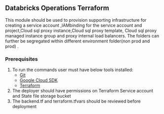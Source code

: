 ## Databricks Operations Terraform ##

This module should be used to provision supporting infrastructure for creating a service account ,IAMbinding for the service account and project,Cloud sql proxy instance,Cloud sql proxy template, Cloud sql proxy managed instance group and proxy internal load balancers. The folders can further be segregated within different environment folder(non prod and prod) .

### Prerequisites ###
1. To run the commands user must have below tools installed:
    - [Git](https://git-scm.com/downloads)
    - [Google Cloud SDK](https://cloud.google.com/sdk/docs/install)
    - [Terraform](https://www.terraform.io/downloads.html)
2. The deployer should have permissions on Terraform Service account and State file storage bucket
3. The backend.tf and terraform.tfvars should be reviewed before deployment